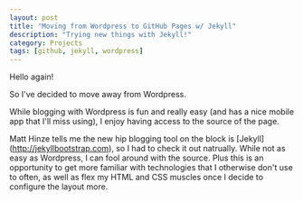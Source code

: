 ```yaml
---
layout: post
title: "Moving from Wordpress to GitHub Pages w/ Jekyll"
description: "Trying new things with Jekyll!"
category: Projects
tags: [github, jekyll, wordpress]
---
```


Hello again!

So I've decided to move away from Wordpress.

While blogging with Wordpress is fun and really easy (and has a nice mobile app that I'll miss using), I enjoy having access to the source of the page.

Matt Hinze tells me the new hip blogging tool on the block is [Jekyll] (http://jekyllbootstrap.com), so I had to check it out natrually. While not as easy as Wordpress, I can fool around with the source. Plus this is an opportunity to get more familiar with technologies that I otherwise don't use to often, as well as flex my HTML and CSS muscles once I decide to configure the layout more.
